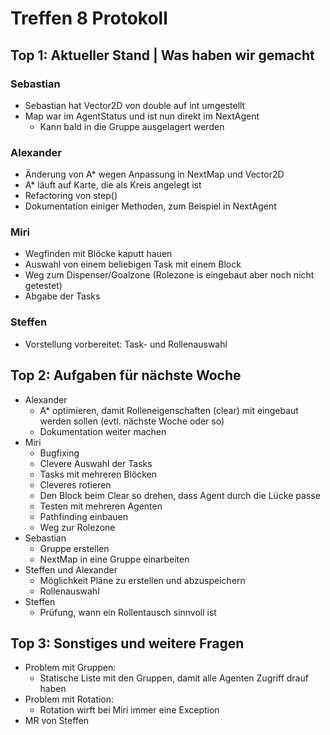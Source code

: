 # Treffen 8 Protokoll

## Top 1: Aktueller Stand | Was haben wir gemacht

### Sebastian
- Sebastian hat Vector2D von double auf int umgestellt
- Map war im AgentStatus und ist nun direkt im NextAgent
    - Kann bald in die Gruppe ausgelagert werden


### Alexander
- Änderung von A* wegen Anpassung in NextMap und Vector2D
- A* läuft auf Karte, die als Kreis angelegt ist
- Refactoring von step()
- Dokumentation einiger Methoden, zum Beispiel in NextAgent


### Miri
- Wegfinden mit Blöcke kaputt hauen
- Auswahl von einem beliebigen Task mit einem Block
- Weg zum Dispenser/Goalzone (Rolezone is eingebaut aber noch nicht getestet)
- Abgabe der Tasks


### Steffen
- Vorstellung vorbereitet: Task- und Rollenauswahl


## Top 2: Aufgaben für nächste Woche
- Alexander
    - A* optimieren, damit Rolleneigenschaften (clear) mit eingebaut werden sollen (evtl. nächste Woche oder so)
    - Dokumentation weiter machen
- Miri
    - Bugfixing
    - Clevere Auswahl der Tasks
    - Tasks mit mehreren Blöcken
    - Cleveres rotieren
    - Den Block beim Clear so drehen, dass Agent durch die Lücke passe
    - Testen mit mehreren Agenten
    - Pathfinding einbauen 
    - Weg zur Rolezone
- Sebastian
    - Gruppe erstellen
    - NextMap in eine Gruppe einarbeiten
- Steffen und Alexander
    - Möglichkeit Pläne zu erstellen und abzuspeichern
    - Rollenauswahl
- Steffen
    - Prüfung, wann ein Rollentausch sinnvoll ist
 

## Top 3: Sonstiges und weitere Fragen
- Problem mit Gruppen:
    - Statische Liste mit den Gruppen, damit alle Agenten Zugriff drauf haben
- Problem mit Rotation:
    - Rotation wirft bei Miri immer eine Exception
- MR von Steffen
